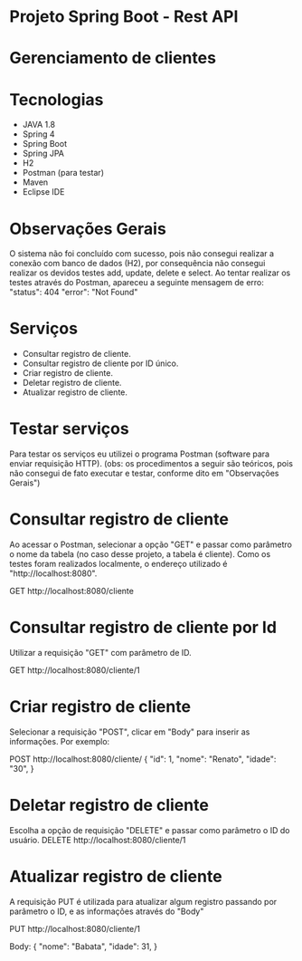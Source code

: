 # Projeto Spring Boot - Rest API 
# Gerenciamento de clientes

# Tecnologias
- JAVA 1.8 
- Spring 4
- Spring Boot
- Spring JPA
- H2
- Postman (para testar)
- Maven
- Eclipse IDE

# Observações Gerais

O sistema não foi concluído com sucesso, pois não consegui realizar a conexão com banco de dados (H2), por consequência não consegui realizar os devidos testes add, update, delete e select. 
Ao tentar realizar os testes através do Postman, apareceu a seguinte mensagem de erro:
"status": 404
"error": "Not Found"

# Serviços 


- Consultar registro de cliente.
- Consultar registro de cliente por ID único.
- Criar registro de cliente.
- Deletar registro de cliente.
- Atualizar registro de cliente.


# Testar serviços

Para testar os serviços eu utilizei o programa  Postman (software para enviar requisição HTTP).
(obs: os procedimentos a seguir são teóricos, pois não consegui de fato executar e testar, conforme dito em "Observações Gerais")

# Consultar registro de cliente 

Ao acessar o Postman, selecionar a opção "GET" e passar como parâmetro o nome da tabela (no caso desse projeto, a tabela é cliente).
Como os testes foram realizados localmente, o endereço utilizado é "http://localhost:8080".

GET 
http://localhost:8080/cliente

# Consultar registro de cliente por Id

Utilizar a requisição "GET" com parâmetro de ID.

GET 
http://localhost:8080/cliente/1

# Criar registro de cliente

Selecionar a requisição "POST", clicar em "Body" para inserir as informações. Por exemplo:

POST 
http://localhost:8080/cliente/
{
    "id": 1,
    "nome": "Renato",
    "idade": "30",
}

# Deletar registro de cliente

Escolha a opção de requisição "DELETE" e passar como parâmetro o ID do usuário.
DELETE http://localhost:8080/cliente/1


# Atualizar registro de cliente

A requisição PUT é utilizada para atualizar algum registro passando por parâmetro o ID, e as informações através do "Body"

PUT
http://localhost:8080/cliente/1

Body:
{
  "nome": "Babata",
  "idade": 31,
}





